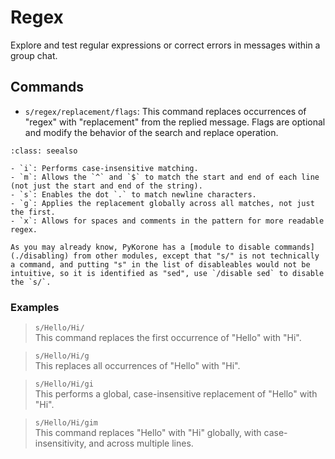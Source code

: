 # Regex

Explore and test regular expressions or correct errors in messages within a group chat.

## Commands

- `s/regex/replacement/flags`: This command replaces occurrences of "regex" with "replacement" from the replied message. Flags are optional and modify the behavior of the search and replace operation.

```{admonition} **Supported Flags**:
:class: seealso

- `i`: Performs case-insensitive matching.
- `m`: Allows the `^` and `$` to match the start and end of each line (not just the start and end of the string).
- `s`: Enables the dot `.` to match newline characters.
- `g`: Applies the replacement globally across all matches, not just the first.
- `x`: Allows for spaces and comments in the pattern for more readable regex.
```

```{note}
As you may already know, PyKorone has a [module to disable commands](./disabling) from other modules, except that "s/" is not technically a command, and putting "s" in the list of disableables would not be intuitive, so it is identified as "sed", use `/disable sed` to disable the `s/`.
```

### Examples

> `s/Hello/Hi/`<br>
> This command replaces the first occurrence of "Hello" with "Hi".

> `s/Hello/Hi/g`<br>
> This replaces all occurrences of "Hello" with "Hi".

> `s/Hello/Hi/gi`<br>
> This performs a global, case-insensitive replacement of "Hello" with "Hi".

> `s/Hello/Hi/gim`<br>
> This command replaces "Hello" with "Hi" globally, with case-insensitivity, and across multiple lines.
